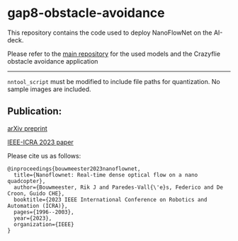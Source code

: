 # gap8-obstacle-avoidance
This repository contains the code used to deploy NanoFlowNet on the AI-deck.

Please refer to the [main repository](https://github.com/tudelft/nanoflownet) for the used models and the Crazyflie obstacle avoidance application

---

`nntool_script` must be modified to include file paths for quantization. No sample images are included.

## Publication:
[arXiv preprint](https://arxiv.org/abs/2209.06918)

[IEEE-ICRA 2023 paper](https://ieeexplore.ieee.org/document/10161258)

Please cite us as follows:
```
@inproceedings{bouwmeester2023nanoflownet,
  title={Nanoflownet: Real-time dense optical flow on a nano quadcopter},
  author={Bouwmeester, Rik J and Paredes-Vall{\'e}s, Federico and De Croon, Guido CHE},
  booktitle={2023 IEEE International Conference on Robotics and Automation (ICRA)},
  pages={1996--2003},
  year={2023},
  organization={IEEE}
}
```
